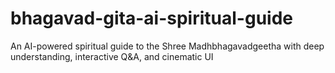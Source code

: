 # bhagavad-gita-ai-spiritual-guide
An AI-powered spiritual guide to the Shree Madhbhagavadgeetha with deep understanding, interactive Q&amp;A, and cinematic UI
